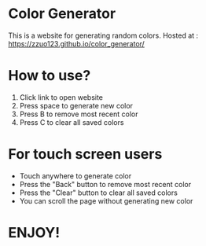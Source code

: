 # Color Generator
This is a website for generating random colors. 
Hosted at : https://zzuo123.github.io/color_generator/

# How to use?
1. Click link to open website
2. Press space to generate new color
3. Press B to remove most recent color
4. Press C to clear all saved colors

# For touch screen users
* Touch anywhere to generate color
* Press the "Back" button to remove most recent color
* Press the "Clear" button to clear all saved colors
* You can scroll the page without generating new color

# ENJOY!
